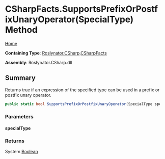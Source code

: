 # CSharpFacts\.SupportsPrefixOrPostfixUnaryOperator\(SpecialType\) Method

[Home](../../../../README.md)

**Containing Type**: [Roslynator.CSharp](../../README.md)\.[CSharpFacts](../README.md)

**Assembly**: Roslynator\.CSharp\.dll

## Summary

Returns true if an expression of the specified type can be used in a prefix or postfix unary operator\.

```csharp
public static bool SupportsPrefixOrPostfixUnaryOperator(SpecialType specialType)
```

### Parameters

#### specialType

### Returns

System\.[Boolean](https://docs.microsoft.com/en-us/dotnet/api/system.boolean)

